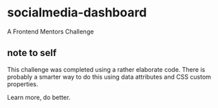 # socialmedia-dashboard
A Frontend Mentors Challenge

## note to self
This challenge was completed using a rather elaborate code. There is probably a smarter way to do this using data attributes and CSS custom properties.

Learn more, do better.
